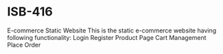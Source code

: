 # ISB-416
 E-commerce Static Website
 This is the static e-commerce website having following functionality:
 Login
 Register
 Product Page
 Cart Management
 Place Order
